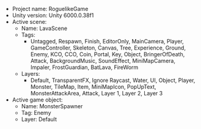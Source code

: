 <!-- UNITY CODE ASSIST INSTRUCTIONS START -->
- Project name: RoguelikeGame
- Unity version: Unity 6000.0.38f1
- Active scene:
  - Name: LavaScene
  - Tags:
    - Untagged, Respawn, Finish, EditorOnly, MainCamera, Player, GameController, Skeleton, Canvas, Tree, Experience, Ground, Enemy, KCO, CCO, Coin, Portal, Key, Object, BringerOfDeath, Attack, BackgroundMusic, SoundEffect, MiniMapCamera, Impaler, FrostGuardian, BatLava, FireWorm
  - Layers:
    - Default, TransparentFX, Ignore Raycast, Water, UI, Object, Player, Monster, TileMap, Item, MiniMapIcon, PopUpText, MonsterAttackArea, Attack, Layer 1, Layer 2, Layer 3
- Active game object:
  - Name: MonsterSpawner
  - Tag: Enemy
  - Layer: Default
<!-- UNITY CODE ASSIST INSTRUCTIONS END -->